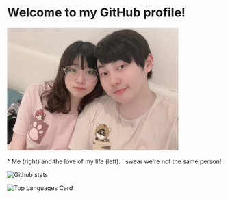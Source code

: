 # Welcome to my GitHub profile! 

<img src="bao.jpg" alt="Me and my bao" width="400"/>

^ Me (right) and the love of my life (left). I swear we're not the same person!

![Github stats](https://github-readme-stats.vercel.app/api?username=Vrownie&theme=dracula&show_icons=true&count_private=true)

![Top Languages Card](https://github-readme-stats.vercel.app/api/top-langs/?username=Vrownie&theme=dracula&layout=compact)

<!--
**Vrownie/Vrownie** is a ✨ _special_ ✨ repository because its `README.md` (this file) appears on your GitHub profile.

Here are some ideas to get you started:

- 🔭 I’m currently working on ...
- 🌱 I’m currently learning ...
- 👯 I’m looking to collaborate on ...
- 🤔 I’m looking for help with ...
- 💬 Ask me about ...
- 📫 How to reach me: ...
- 😄 Pronouns: ...
- ⚡ Fun fact: ...
-->
